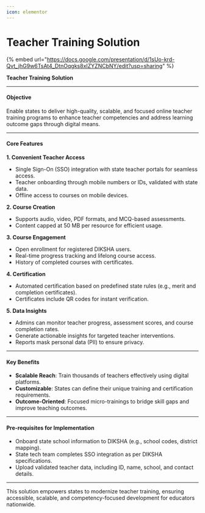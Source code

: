 ```yaml
---
icon: elementor
---
```


# Teacher Training Solution

{% embed url="https://docs.google.com/presentation/d/1sUo-krd-Qvt_jhG9w6TsAt4_DtnOqgks8xIZYZNCbNY/edit?usp=sharing" %}

**Teacher Training Solution**

***

#### **Objective**

Enable states to deliver high-quality, scalable, and focused online teacher training programs to enhance teacher competencies and address learning outcome gaps through digital means.

***

#### **Core Features**

**1. Convenient Teacher Access**

* Single Sign-On (SSO) integration with state teacher portals for seamless access.
* Teacher onboarding through mobile numbers or IDs, validated with state data.
* Offline access to courses on mobile devices.

**2. Course Creation**

* Supports audio, video, PDF formats, and MCQ-based assessments.
* Content capped at 50 MB per resource for efficient usage.

**3. Course Engagement**

* Open enrollment for registered DIKSHA users.
* Real-time progress tracking and lifelong course access.
* History of completed courses with certificates.

**4. Certification**

* Automated certification based on predefined state rules (e.g., merit and completion certificates).
* Certificates include QR codes for instant verification.

**5. Data Insights**

* Admins can monitor teacher progress, assessment scores, and course completion rates.
* Generate actionable insights for targeted teacher interventions.
* Reports mask personal data (PII) to ensure privacy.

***

#### **Key Benefits**

* **Scalable Reach**: Train thousands of teachers effectively using digital platforms.
* **Customizable**: States can define their unique training and certification requirements.
* **Outcome-Oriented**: Focused micro-trainings to bridge skill gaps and improve teaching outcomes.

***

#### **Pre-requisites for Implementation**

* Onboard state school information to DIKSHA (e.g., school codes, district mapping).
* State tech team completes SSO integration as per DIKSHA specifications.
* Upload validated teacher data, including ID, name, school, and contact details.

***

This solution empowers states to modernize teacher training, ensuring accessible, scalable, and competency-focused development for educators nationwide.
